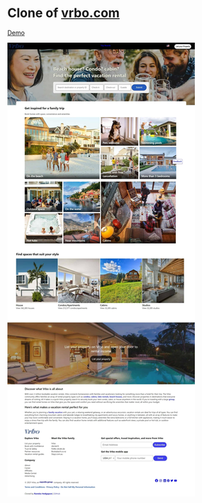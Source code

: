 # Clone of [vrbo.com](https://www.vrbo.com/)
[Demo](https://bcdsr.sse.codesandbox.io/)

<img src="https://github.com/hramdas/Vrbo-clone/blob/main/public/images/Web%20capture_18-12-2021_105716_localhost%20(1).jpeg" alt="Landingpage">

